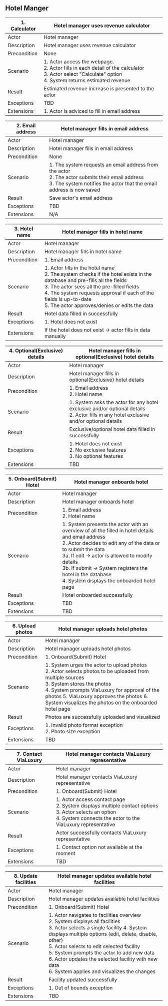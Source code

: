 ## Hotel Manger
| 1. Calculator | Hotel manager uses revenue calculator |
| --- | --- |
| Actor | Hotel manager |
| Description | Hotel manager uses revenue calculator |
| Precondition |  None |
| Scenario | 1. Actor access the webpage. <br> 2. Actor fills in each detail of the calculator <br> 3. Actor select "Calculate" option <br> 4. System returns estimated revenue |
| Result | Estimated revenue increase is presented to the actor |
| Exceptions |TBD  |
| Extensions | 1. Actor is adviced to fill in email address |

| 2. Email address | Hotel manager fills in email address |
| --- | --- |
| Actor | Hotel manager |
| Description | Hotel manager fills in email address  |
| Precondition | None |
| Scenario | 1. The system requests an email address from the actor <br> 2. The actor submits their email address <br> 3. The system notifies the actor that the email address is now saved |
| Result | Save actor's email address |
| Exceptions |TBD  |
| Extensions | N/A  |

| 3. Hotel name | Hotel manager fills in hotel name |
| --- | --- |
| Actor | Hotel manager |
| Description | Hotel manager fills in hotel name  |
| Precondition | 1. Email address <br> |
| Scenario | 1. Actor fills in the hotel name <br> 2. The system checks if the hotel exists in the database and pre-fills all the fields <br> 3. The actor sees all the pre-filled fields <br> 4. The system requests approval if each of the fields is up-to-date <br> 5. The actor approves/denies or edits the data |
| Result | Hotel data filled in successfully |
| Exceptions | 1. Hotel does not exist|
| Extensions | If the hotel does not exist -> actor fills in data manually  |

| 4. Optional(Exclusive) details | Hotel manager fills in optional(Exclusive) hotel details |
| --- | --- |
| Actor | Hotel manager |
| Description | Hotel manager fills in optional(Exclusive) hotel details  |
| Precondition | 1. Email address <br> 2. Hotel name |
| Scenario | 1. System asks the actor for any hotel exclusive and/or optional details <br> 2. Actor fills in any hotel exclusive and/or optional details |
| Result | Exclusive/optional hotel data filled in successfully |
| Exceptions | 1. Hotel does not exist<br> 2. No exclusive features <br> 3. No optional features |
| Extensions | TBD |

| 5. Onboard(Submit) Hotel | Hotel manager onboards hotel |
| --- | --- |
| Actor | Hotel manager |
| Description | Hotel manager onboards hotel  |
| Precondition | 1. Email address <br> 2. Hotel name <br> |
| Scenario | 1. System presents the actor with an overview of all the filled in hotel details and email address <br> 2. Actor decides to edit any of the data or to submit the data <br> 3a. If edit -> actor is allowed to modify details <br> 3b. If submit -> System registers the hotel in the database <br> 4. System displays the onboarded hotel page |
| Result | Hotel onboarded successfully|
| Exceptions | TBD |
| Extensions | TBD |

| 6. Upload photos | Hotel manager uploads hotel photos |
| --- | --- |
| Actor | Hotel manager |
| Description | Hotel manager uploads hotel photos  |
| Precondition | 1. Onboard(Submit) Hotel |
| Scenario | 1. System urges the actor to upload photos <br> 2. Actor selects photos to be uploaded from multiple sources <br> 3. System stores the photos <br> 4. System prompts ViaLuxury for approval of the photos 5. ViaLuxury approves the photos 6. System visualizes the photos on the onboarded hotel page  |
| Result | Photos are successfully uploaded and visualized |
| Exceptions | 1. Invalid photo format exception <br> 2. Photo size exception <br> |
| Extensions | TBD |

| 7. Contact ViaLuxury | Hotel manager contacts ViaLuxury representative |
| --- | --- |
| Actor | Hotel manager |
| Description | Hotel manager contacts ViaLuxury representative |
| Precondition | 1. Onboard(Submit) Hotel |
| Scenario | 1. Actor access contact page <br> 2. System displays multiple contact options <br> 3. Actor selects an option <br> 4. System connects the actor to the ViaLuxury representative |
| Result | Actor successfully contacts ViaLuxury representative |
| Exceptions | 1. Contact option not available at the moment <br> |
| Extensions | TBD |

| 8. Update facilities | Hotel manager updates available hotel facilities |
| --- | --- |
| Actor | Hotel manager |
| Description | Hotel manager updates available hotel facilities |
| Precondition | 1. Onboard(Submit) Hotel |
| Scenario | 1. Actor navigates to facilities overview <br> 2. System displays all facilities <br> 3. Actor selects a single facility 4. System displays multiple options (edit, delete, disable, other) <br> 5. Actor selects to edit selected facility <br> 5. System prompts the actor to add new data <br> 6. Actor updates the selected facility with new data <br> 6. System applies and visualizes the changes |
| Result | Facility updated successfully |
| Exceptions | 1. Out of bounds exception |
| Extensions | TBD |